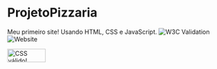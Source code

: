 # ProjetoPizzaria
Meu primeiro site! Usando HTML, CSS e JavaScript.
![W3C Validation](https://img.shields.io/w3c-validation/html?targetUrl=https%3A%2F%2Fpesarmento.github.io%2FGet%2F)
![Website](https://img.shields.io/website?url=https%3A%2F%2Fpesarmento.github.io%2FGet%2F)
<p>
    <a href="http://jigsaw.w3.org/css-validator/check/referer">
        <img style="border:0;width:88px;height:31px"
            src="http://jigsaw.w3.org/css-validator/images/vcss"
            alt="CSS válido!" />
    </a>
</p>
